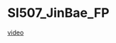 # SI507_JinBae_FP

[video](https://drive.google.com/file/d/1MTD5pLqiz6tpp5Lv766rimMc_n7P0CT8/view?usp=sharing)
